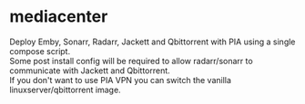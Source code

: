# mediacenter
Deploy Emby, Sonarr, Radarr, Jackett and Qbittorrent with PIA using a single compose script.  
Some post install config will be required to allow radarr/sonarr to communicate with Jackett and Qbittorrent.  
If you don't want to use PIA VPN you can switch the vanilla linuxserver/qbittorrent image.  
